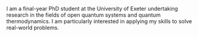 I am a final-year PhD student at the University of Exeter undertaking research in the fields of open quantum systems and quantum thermodynamics. I am particularly interested in applying my skills to solve real-world problems.
